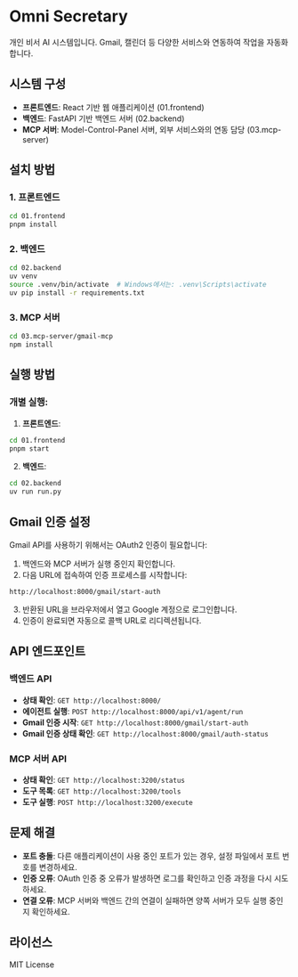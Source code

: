 # Omni Secretary

개인 비서 AI 시스템입니다. Gmail, 캘린더 등 다양한 서비스와 연동하여 작업을 자동화합니다.

## 시스템 구성

- **프론트엔드**: React 기반 웹 애플리케이션 (01.frontend)
- **백엔드**: FastAPI 기반 백엔드 서버 (02.backend)
- **MCP 서버**: Model-Control-Panel 서버, 외부 서비스와의 연동 담당 (03.mcp-server)

## 설치 방법

### 1. 프론트엔드

```bash
cd 01.frontend
pnpm install
```

### 2. 백엔드

```bash
cd 02.backend
uv venv
source .venv/bin/activate  # Windows에서는: .venv\Scripts\activate
uv pip install -r requirements.txt
```

### 3. MCP 서버

```bash
cd 03.mcp-server/gmail-mcp
npm install
```

## 실행 방법

### 개별 실행:

1. **프론트엔드**:

```bash
cd 01.frontend
pnpm start
```

2. **백엔드**:

```bash
cd 02.backend
uv run run.py
```

## Gmail 인증 설정

Gmail API를 사용하기 위해서는 OAuth2 인증이 필요합니다:

1. 백엔드와 MCP 서버가 실행 중인지 확인합니다.
2. 다음 URL에 접속하여 인증 프로세스를 시작합니다:

```
http://localhost:8000/gmail/start-auth
```

3. 반환된 URL을 브라우저에서 열고 Google 계정으로 로그인합니다.
4. 인증이 완료되면 자동으로 콜백 URL로 리디렉션됩니다.

## API 엔드포인트

### 백엔드 API

- **상태 확인**: `GET http://localhost:8000/`
- **에이전트 실행**: `POST http://localhost:8000/api/v1/agent/run`
- **Gmail 인증 시작**: `GET http://localhost:8000/gmail/start-auth`
- **Gmail 인증 상태 확인**: `GET http://localhost:8000/gmail/auth-status`

### MCP 서버 API

- **상태 확인**: `GET http://localhost:3200/status`
- **도구 목록**: `GET http://localhost:3200/tools`
- **도구 실행**: `POST http://localhost:3200/execute`

## 문제 해결

- **포트 충돌**: 다른 애플리케이션이 사용 중인 포트가 있는 경우, 설정 파일에서 포트 번호를 변경하세요.
- **인증 오류**: OAuth 인증 중 오류가 발생하면 로그를 확인하고 인증 과정을 다시 시도하세요.
- **연결 오류**: MCP 서버와 백엔드 간의 연결이 실패하면 양쪽 서버가 모두 실행 중인지 확인하세요.

## 라이선스

MIT License
